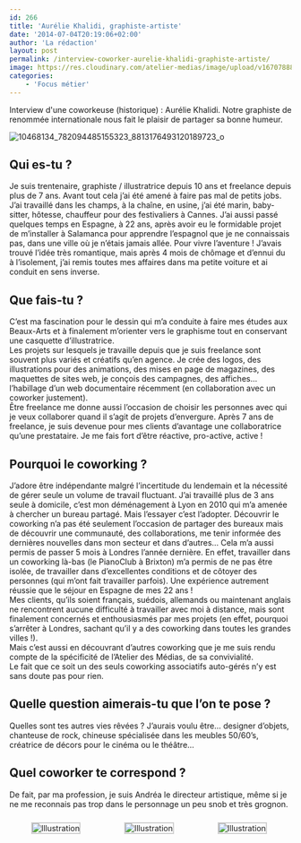 ```yaml
---
id: 266
title: 'Aurélie Khalidi, graphiste-artiste'
date: '2014-07-04T20:19:06+02:00'
author: 'La rédaction'
layout: post
permalink: /interview-coworker-aurelie-khalidi-graphiste-artiste/
image: https://res.cloudinary.com/atelier-medias/image/upload/v1670788852/blog/z2mywhesfawnd7jlaeop.jpg
categories:
    - 'Focus métier'
---
```


Interview d'une coworkeuse (historique) : Aurélie Khalidi. Notre graphiste de renommée internationale nous fait le plaisir de partager sa bonne humeur.

![10468134_782094485155323_8813176493120189723_o](https://res.cloudinary.com/atelier-medias/image/upload/v1670788852/blog/z2mywhesfawnd7jlaeop.jpg)

## Qui es-tu ?

Je suis trentenaire, graphiste / illustratrice depuis 10 ans et freelance depuis plus de 7 ans. Avant tout cela j’ai été amené à faire pas mal de petits jobs. J’ai travaillé dans les champs, à la chaîne, en usine, j’ai été marin, baby-sitter, hôtesse, chauffeur pour des festivaliers à Cannes. J’ai aussi passé quelques temps en Espagne, à 22 ans, après avoir eu le formidable projet de m’installer à Salamanca pour apprendre l’espagnol que je ne connaissais pas, dans une ville où je n’étais jamais allée. Pour vivre l’aventure ! J’avais trouvé l’idée très romantique, mais après 4 mois de chômage et d’ennui du à l’isolement, j’ai remis toutes mes affaires dans ma petite voiture et ai conduit en sens inverse.

## Que fais-tu ?

C’est ma fascination pour le dessin qui m’a conduite à faire mes études aux Beaux-Arts et à finalement m’orienter vers le graphisme tout en conservant une casquette d’illustratrice.  
Les projets sur lesquels je travaille depuis que je suis freelance sont souvent plus variés et créatifs qu’en agence. Je crée des logos, des illustrations pour des animations, des mises en page de magazines, des maquettes de sites web, je conçois des campagnes, des affiches… l’habillage d’un web documentaire récemment (en collaboration avec un coworker justement).  
Être freelance me donne aussi l’occasion de choisir les personnes avec qui je veux collaborer quand il s’agit de projets d’envergure. Après 7 ans de freelance, je suis devenue pour mes clients d’avantage une collaboratrice qu’une prestataire. Je me fais fort d’être réactive, pro-active, active !

## Pourquoi le coworking ?

J’adore être indépendante malgré l’incertitude du lendemain et la nécessité de gérer seule un volume de travail fluctuant. J’ai travaillé plus de 3 ans seule à domicile, c’est mon déménagement à Lyon en 2010 qui m’a amenée à chercher un bureau partagé. Mais l’essayer c’est l’adopter. Découvrir le coworking n’a pas été seulement l’occasion de partager des bureaux mais de découvrir une communauté, des collaborations, me tenir informée des dernières nouvelles dans mon secteur et dans d’autres… Cela m’a aussi permis de passer 5 mois à Londres l’année dernière. En effet, travailler dans un coworking là-bas (le PianoClub à Brixton) m’a permis de ne pas être isolée, de travailler dans d’excellentes conditions et de côtoyer des personnes (qui m’ont fait travailler parfois). Une expérience autrement réussie que le séjour en Espagne de mes 22 ans !  
Mes clients, qu’ils soient français, suédois, allemands ou maintenant anglais ne rencontrent aucune difficulté à travailler avec moi à distance, mais sont finalement concernés et enthousiasmés par mes projets (en effet, pourquoi s’arrêter à Londres, sachant qu’il y a des coworking dans toutes les grandes villes !).  
Mais c’est aussi en découvrant d’autres coworking que je me suis rendu compte de la spécificité de l’Atelier des Médias, de sa convivialité.  
Le fait que ce soit un des seuls coworking associatifs auto-gérés n’y est sans doute pas pour rien.

## Quelle question aimerais-tu que l’on te pose ?

Quelles sont tes autres vies rêvées ? J’aurais voulu être… designer d’objets, chanteuse de rock, chineuse spécialisée dans les meubles 50/60’s, créatrice de décors pour le cinéma ou le théâtre…

## Quel coworker te correspond ?

De fait, par ma profession, je suis Andréa le directeur artistique, même si je ne me reconnais pas trop dans le personnage un peu snob et très grognon.

 <style type="text/css">
			#gallery-5 {
				margin: auto;
			}
			#gallery-5 .gallery-item {
				float: left;
				margin-top: 10px;
				text-align: center;
				width: 33%;
			}
			#gallery-5 img {
				border: 2px solid #cfcfcf;
			}
			#gallery-5 .gallery-caption {
				margin-left: 0;
			}
			/* see gallery_shortcode() in wp-includes/media.php */
		</style>

<div class="gallery galleryid-266 gallery-columns-3 gallery-size-thumbnail" id="gallery-5"><dl class="gallery-item"> <dt class="gallery-icon landscape"> <img src="https://res.cloudinary.com/atelier-medias/image/upload/v1670788853/blog/i8phzyxk2bnc0tcuxrkk.jpg" alt="Illustration"> </dt></dl><dl class="gallery-item"> <dt class="gallery-icon landscape"> <img src="https://res.cloudinary.com/atelier-medias/image/upload/v1670791274/blog/ir7neqta1wnej0swfruh.jpg" alt="Illustration"> </dt></dl><dl class="gallery-item"> <dt class="gallery-icon landscape"> <img src="https://res.cloudinary.com/atelier-medias/image/upload/v1670791445/blog/r7mmrnsedfrsadjzqops.jpg" alt="Illustration"> </dt></dl>  
 </div>
